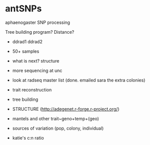 antSNPs
=======

aphaenogaster SNP processing

Tree building program?
Distance?

- ddrad1 ddrad2
- 50+ samples
- what is next? structure
- more sequencing at unc
- look at radseq master list (done. emailed sara the extra colonies)

- trait reconstruction

- tree building
- STRUCTURE (http://adegenet.r-forge.r-project.org/)
- mantels and other trait~geno+temp+(geo)
- sources of variation (pop, colony, individual)
- katie's c:n ratio
